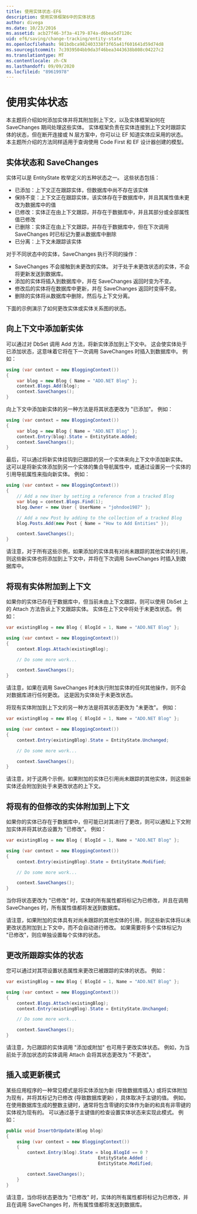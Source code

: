 ```yaml
---
title: 使用实体状态-EF6
description: 使用实体框架6中的实体状态
author: divega
ms.date: 10/23/2016
ms.assetid: acb27f46-3f3a-4179-874a-d6bea5d7120c
uid: ef6/saving/change-tracking/entity-state
ms.openlocfilehash: 981bdbca982403338f3f65a41f601641d59d74d8
ms.sourcegitcommit: 7c3939504bb9da3f46bea3443638b808c04227c2
ms.translationtype: MT
ms.contentlocale: zh-CN
ms.lasthandoff: 09/09/2020
ms.locfileid: "89619978"
---
```

# <a name="working-with-entity-states"></a>使用实体状态
本主题将介绍如何添加实体并将其附加到上下文，以及实体框架如何在 SaveChanges 期间处理这些实体。
实体框架负责在实体连接到上下文时跟踪实体的状态，但在断开连接或 N 层方案中，你可以让 EF 知道实体应采用的状态。
本主题所介绍的方法同样适用于查询使用 Code First 和 EF 设计器创建的模型。  

## <a name="entity-states-and-savechanges"></a>实体状态和 SaveChanges

实体可以是 EntityState 枚举定义的五种状态之一。 这些状态包括：  

- 已添加：上下文正在跟踪实体，但数据库中尚不存在该实体  
- 保持不变：上下文正在跟踪实体，该实体存在于数据库中，并且其属性值未更改为数据库中的值  
- 已修改：实体正在由上下文跟踪，并存在于数据库中，并且其部分或全部属性值已修改  
- 已删除：实体正在由上下文跟踪，并存在于数据库中，但在下次调用 SaveChanges 时已标记为要从数据库中删除  
- 已分离：上下文未跟踪该实体  

对于不同状态中的实体，SaveChanges 执行不同的操作：  

- SaveChanges 不会接触到未更改的实体。 对于处于未更改状态的实体，不会将更新发送到数据库。  
- 添加的实体将插入到数据库中，并在 SaveChanges 返回时变为不变。  
- 修改后的实体将在数据库中更新，并在 SaveChanges 返回时变得不变。  
- 删除的实体将从数据库中删除，然后与上下文分离。  

下面的示例演示了如何更改实体或实体关系图的状态。  

## <a name="adding-a-new-entity-to-the-context"></a>向上下文中添加新实体  

可以通过对 DbSet 调用 Add 方法，将新实体添加到上下文中。
这会使实体处于已添加状态，这意味着它将在下一次调用 SaveChanges 时插入到数据库中。
例如：  

``` csharp
using (var context = new BloggingContext())
{
    var blog = new Blog { Name = "ADO.NET Blog" };
    context.Blogs.Add(blog);
    context.SaveChanges();
}
```  

向上下文中添加新实体的另一种方法是将其状态更改为 "已添加"。 例如：  

``` csharp
using (var context = new BloggingContext())
{
    var blog = new Blog { Name = "ADO.NET Blog" };
    context.Entry(blog).State = EntityState.Added;
    context.SaveChanges();
}
```  

最后，可以通过将新实体挂钩到已跟踪的另一个实体来向上下文中添加新实体。
这可以是将新实体添加到另一个实体的集合导航属性中，或通过设置另一个实体的引用导航属性来指向新实体。 例如：  

``` csharp
using (var context = new BloggingContext())
{
    // Add a new User by setting a reference from a tracked Blog
    var blog = context.Blogs.Find(1);
    blog.Owner = new User { UserName = "johndoe1987" };

    // Add a new Post by adding to the collection of a tracked Blog
    blog.Posts.Add(new Post { Name = "How to Add Entities" });

    context.SaveChanges();
}
```  

请注意，对于所有这些示例，如果添加的实体具有对尚未跟踪的其他实体的引用，则这些新实体也将添加到上下文中，并将在下次调用 SaveChanges 时插入到数据库中。  

## <a name="attaching-an-existing-entity-to-the-context"></a>将现有实体附加到上下文  

如果你的实体已存在于数据库中，但当前未由上下文跟踪，则可以使用 DbSet 上的 Attach 方法告诉上下文跟踪实体。 实体在上下文中将处于未更改状态。 例如：  

``` csharp
var existingBlog = new Blog { BlogId = 1, Name = "ADO.NET Blog" };

using (var context = new BloggingContext())
{
    context.Blogs.Attach(existingBlog);

    // Do some more work...  

    context.SaveChanges();
}
```  

请注意，如果在调用 SaveChanges 时未执行附加实体的任何其他操作，则不会对数据库进行任何更改。 这是因为实体处于未更改状态。  

将现有实体附加到上下文的另一种方法是将其状态更改为 "未更改"。 例如：  

``` csharp
var existingBlog = new Blog { BlogId = 1, Name = "ADO.NET Blog" };

using (var context = new BloggingContext())
{
    context.Entry(existingBlog).State = EntityState.Unchanged;

    // Do some more work...  

    context.SaveChanges();
}
```  

请注意，对于这两个示例，如果附加的实体已引用尚未跟踪的其他实体，则这些新实体还会附加到处于未更改状态的上下文。  

## <a name="attaching-an-existing-but-modified-entity-to-the-context"></a>将现有的但修改的实体附加到上下文  

如果你的实体已存在于数据库中，但可能已对其进行了更改，则可以通知上下文附加实体并将其状态设置为 "已修改"。
例如：  

``` csharp
var existingBlog = new Blog { BlogId = 1, Name = "ADO.NET Blog" };

using (var context = new BloggingContext())
{
    context.Entry(existingBlog).State = EntityState.Modified;

    // Do some more work...  

    context.SaveChanges();
}
```  

当你将状态更改为 "已修改" 时，实体的所有属性都将标记为已修改，并且在调用 SaveChanges 时，所有属性值都将发送到数据库。  

请注意，如果附加的实体具有对尚未跟踪的其他实体的引用，则这些新实体将以未更改状态附加到上下文中，而不会自动进行修改。
如果需要将多个实体标记为 "已修改"，则应单独设置每个实体的状态。  

## <a name="changing-the-state-of-a-tracked-entity"></a>更改所跟踪实体的状态  

您可以通过对其项设置状态属性来更改已被跟踪的实体的状态。 例如：  

``` csharp
var existingBlog = new Blog { BlogId = 1, Name = "ADO.NET Blog" };

using (var context = new BloggingContext())
{
    context.Blogs.Attach(existingBlog);
    context.Entry(existingBlog).State = EntityState.Unchanged;

    // Do some more work...  

    context.SaveChanges();
}
```  

请注意，为已跟踪的实体调用 "添加或附加" 也可用于更改实体状态。 例如，为当前处于添加状态的实体调用 Attach 会将其状态更改为 "不更改"。  

## <a name="insert-or-update-pattern"></a>插入或更新模式  

某些应用程序的一种常见模式是将实体添加为新 (导致数据库插入) 或将实体附加为现有，并将其标记为已修改 (导致数据库更新) ，具体取决于主键的值。
例如，在使用数据库生成的整数主键时，通常将包含零键的实体作为新的和具有非零键的实体视为现有的。
可以通过基于主键值的检查设置实体状态来实现此模式。 例如：  

``` csharp
public void InsertOrUpdate(Blog blog)
{
    using (var context = new BloggingContext())
    {
        context.Entry(blog).State = blog.BlogId == 0 ?
                                   EntityState.Added :
                                   EntityState.Modified;

        context.SaveChanges();
    }
}
```  

请注意，当你将状态更改为 "已修改" 时，实体的所有属性都将标记为已修改，并且在调用 SaveChanges 时，所有属性值都将发送到数据库。  
